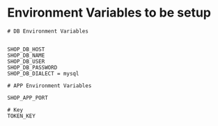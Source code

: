 # Environment Variables to be setup

```
# DB Environment Variables


SHOP_DB_HOST
SHOP_DB_NAME
SHOP_DB_USER
SHOP_DB_PASSWORD
SHOP_DB_DIALECT = mysql

# APP Environment Variables

SHOP_APP_PORT

# Key
TOKEN_KEY
```
